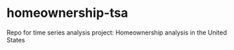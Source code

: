 # homeownership-tsa
Repo for time series analysis project: Homeownership analysis in the United States
